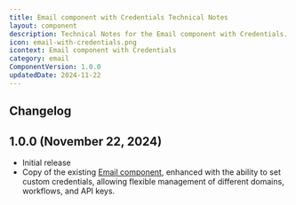 ```yaml
---
title: Email component with Credentials Technical Notes
layout: component
description: Technical Notes for the Email component with Credentials.
icon: email-with-credentials.png
icontext: Email component with Credentials
category: email
ComponentVersion: 1.0.0
updatedDate: 2024-11-22
---
```


## Changelog

## 1.0.0 (November 22, 2024)

* Initial release
* Copy of the existing [Email component](https://docs.elastic.io/components/email/index.html), enhanced with the ability to set custom credentials, allowing flexible management of different domains, workflows, and API keys.